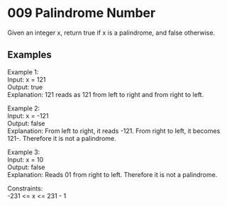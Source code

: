 # 009 Palindrome Number

Given an integer x, return true if x is a palindrome, and false otherwise.

## Examples

Example 1:  
Input: x = 121  
Output: true  
Explanation: 121 reads as 121 from left to right and from right to left.  

Example 2:  
Input: x = -121  
Output: false  
Explanation: From left to right, it reads -121. From right to left, it becomes 121-. Therefore it is not a palindrome.  

Example 3:  
Input: x = 10  
Output: false  
Explanation: Reads 01 from right to left. Therefore it is not a palindrome.  
 
Constraints:  
-231 <= x <= 231 - 1  